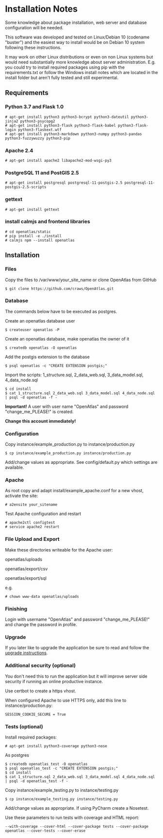 # Installation Notes

Some knowledge about package installation, web server and database configuration will be needed.

This software was developed and tested on Linux/Debian 10 (codename "buster") and the easiest way to
install would be on Debian 10 system following these instructions.

It may work on other Linux distributions or even on non Linux systems but would need substantially
more knowledge about server administration. E.g. you could try to install required packages using 
pip with the requirements.txt or follow the Windows install notes which are located in the install 
folder but aren't fully tested and still experimental.

## Requirements

### Python 3.7 and Flask 1.0

    # apt-get install python3 python3-bcrypt python3-dateutil python3-jinja2 python3-psycopg2
    # apt-get install python3-flask python3-flask-babel python3-flask-login python3-flaskext.wtf
    # apt-get install python3-markdown python3-numpy python3-pandas python3-fuzzywuzzy python3-pip

### Apache 2.4

    # apt-get install apache2 libapache2-mod-wsgi-py3

### PostgreSQL 11 and PostGIS 2.5

    # apt-get install postgresql postgresql-11-postgis-2.5 postgresql-11-postgis-2.5-scripts

### gettext

    # apt-get install gettext
    
### install calmjs and frontend libraries

    # cd openatlas/static
    # pip install -e ./install
    # calmjs npm --install openatlas
    


## Installation

### Files

Copy the files to /var/www/your_site_name or clone OpenAtlas from GitHub

    $ git clone https://github.com/craws/OpenAtlas.git

### Database

The commands below have to be executed as postgres.

Create an openatlas database user

    $ createuser openatlas -P

Create an openatlas database, make openatlas the owner of it

    $ createdb openatlas -O openatlas

Add the postgis extension to the database

    $ psql openatlas -c "CREATE EXTENSION postgis;"

Import the scripts: 1_structure.sql,  2_data_web.sql,  3_data_model.sql, 4_data_node.sql

    $ cd install
    $ cat 1_structure.sql 2_data_web.sql 3_data_model.sql 4_data_node.sql | psql -d openatlas -f -

**Important!** A user with user name "OpenAtlas" and password "change_me_PLEASE!" is created.

**Change this account immediately!**

### Configuration

Copy instance/example_production.py to instance/production.py

    $ cp instance/example_production.py instance/production.py

Add/change values as appropriate. See config/default.py which settings are available.

### Apache

As root copy and adapt install/example_apache.conf for a new vhost, activate the site:

    # a2ensite your_sitename

Test Apache configuration and restart

    # apache2ctl configtest
    # service apache2 restart

### File Upload and Export

Make these directories writeable for the Apache user:

openatlas/uploads

openatlas/export/csv

openatlas/export/sql

e.g.

    # chown www-data openatlas/uploads

### Finishing

Login with username "OpenAtlas" and password "change_me_PLEASE!" and change the password in profile.

### Upgrade

If you later like to upgrade the application be sure to read and follow the [upgrade instructions](install/upgrade/upgrade.md).

### Additional security (optional)

You don't need this to run the application but it will improve server side security if running an online productive instance.

Use certbot to create a https vhost.

When configured Apache to use HTTPS only, add this line to instance/production.py:

    SESSION_COOKIE_SECURE = True

### Tests (optional)

Install required packages:

    # apt-get install python3-coverage python3-nose

As postgres

    $ createdb openatlas_test -O openatlas
    $ psql openatlas_test -c "CREATE EXTENSION postgis;"
    $ cd install
    $ cat 1_structure.sql 2_data_web.sql 3_data_model.sql 4_data_node.sql | psql -d openatlas_test -f -

Copy instance/example_testing.py to instance/testing.py

    $ cp instance/example_testing.py instance/testing.py

Add/change values as appropriate. If using PyCharm create a Nosetest.

Use these parameters to run tests with coverage and HTML report:

    --with-coverage --cover-html --cover-package tests --cover-package openatlas --cover-tests --cover-erase
